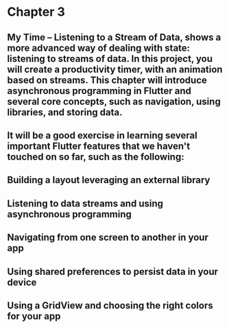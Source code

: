 # Chapter 3

## My Time – Listening to a Stream of Data, shows a more advanced way of dealing with state: listening to streams of data. In this project, you will create a productivity timer, with an animation based on streams. This chapter will introduce asynchronous programming in Flutter and several core concepts, such as navigation, using libraries, and storing data. 

## It will be a good exercise in learning several important Flutter features that we haven't touched on so far, such as the following:

## Building a layout leveraging an external library
## Listening to data streams and using asynchronous programming
## Navigating from one screen to another in your app
## Using shared preferences to persist data in your device
## Using a GridView and choosing the right colors for your app